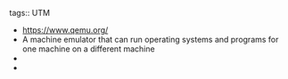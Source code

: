 tags:: UTM

- https://www.qemu.org/
- A machine emulator that can run operating systems and programs for one machine on a different machine
-
-
